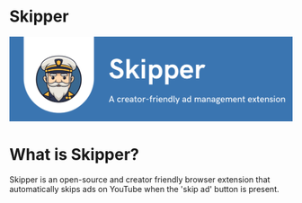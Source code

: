 # Skipper

![Alt text](/SkipperBanner.png "Title")

<h1>What is Skipper?</h1>

Skipper is an open-source and creator friendly browser extension that automatically skips ads on YouTube when the 'skip ad' button is present.
